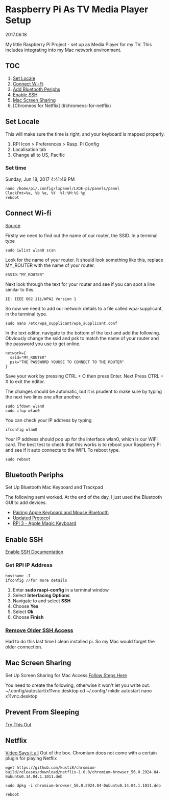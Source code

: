 # Raspberry Pi As TV Media Player Setup

2017.06.18

My little Raspberry Pi Project - set up as Media Player for my TV. This includes integrating into my Mac network environment.

## TOC
1. [Set Locale](#set-lacale)
2. [Connect Wi-Fi](#connect-wi-fi)
3. [Add Bluetooth Periphs](#bluetooth-periphs)
4. [Enable SSH](#enable-ssh)
5. [Mac Screen Sharing](#mac-screen-sharing)
6. [Chromeos for Netflix] (#chromeos-for-netflix)


## Set Locale

This will make sure the time is right, and your keyboard is mapped properly.

1. RPI Icon > Preferences > Rasp. Pi Config
2. Localisation tab
3. Change all to US, Pacific

### Set time
Sunday, Jun 18, 2017 4:41:49 PM

    nano /home/pi/.config/lxpanel/LXDE-pi/panels/panel
    ClockFmt=%a, %b %e, %Y  %l:%M:%S %p
    reboot

## Connect Wi-fi

[Source](https://www.element14.com/community/community/raspberry-pi/raspberrypi_projects/blog/2016/03/11/a-more-powerful-plex-media-server-using-raspberry-pi-3)

Firstly we need to find out the name of our router, the SSID.
In a terminal type

    sudo iwlist wlan0 scan  

Look for the name of your router. It should look something like this, replace MY_ROUTER with the name of your router.

    ESSID:"MY_ROUTER"  

Next look through the text for your router and see if you can spot a line similar to this.

    IE: IEEE 802.11i/WPA2 Version 1  

So now we need to add our network details to a file called wpa-supplicant, in the terminal type.

    sudo nano /etc/wpa_supplicant/wpa_supplicant.conf  

In the text editor, navigate to the bottom of the text and add the following. Obviously change the ssid and psk to match the name of your router and the password you use to get online.

    network={  
      ssid="MY_ROUTER"  
      psk="THE PASSWORD YOUUSE TO CONNECT TO THE ROUTER"  
    }  

Save your work by pressing CTRL + O then press Enter. Next Press CTRL + X to exit the editor.

The changes should be automatic, but it is prudent to make sure by typing the next two lines one after another.

    sudo ifdown wlan0  
    sudo ifup wlan0  

You can check your IP address by typing

    ifconfig wlan0  

Your IP address should pop up for the interface wlan0, which is our WIFI card.
The best test to check that this works is to reboot your Raspberry Pi and see if it auto connects to the WIFI. To reboot type.

    sudo reboot  

## Bluetooth Periphs
Set Up Bluetooth Mac Keyboard and Trackpad

The following semi worked. At the end of the day, I just used the Bluetooth GUI to add devices.

* [Pairing Apple Keyboard and Mouse Bluetooth](http://www.adeepbite.com/apple-bluetooth-wireless-keyboard-trackpad-raspberry-pi/)
* [Updated Protocol](https://www.raspberrypi.org/forums/viewtopic.php?f=28&t=133961)
* [RPi 3 - Apple Magic Keyboard
](https://www.raspberrypi.org/forums/viewtopic.php?f=28&t=138578)



## Enable SSH
[Enable SSH Documentation](https://www.raspberrypi.org/documentation/remote-access/ssh/)

### Get RPI IP Address
    hostname -I
    ifconfig //for more details


1. Enter <b>sudo raspi-config</b> in a terminal window
2. Select <b>Interfacing Options</b>
3. Navigate to and select <b>SSH</b>
4. Choose <b>Yes</b>
5. Select <b>Ok</b>
6. Choose <b>Finish</b>

### [Remove Older SSH Access](https://www.godaddy.com/help/ssh-login-warning-remote-host-identification-has-changed-12161)
Had to do this last time I clean installed pi. So my Mac would forget the older connection.


## Mac Screen Sharing
Set Up Screen Sharing for Mac Access
[Follow Steps Here](https://stackoverflow.com/questions/32361132/screen-sharing-between-raspberry-pi-and-mac-osx)

You need to create the following, otherwise it won't let you write out. ~/.config/autostart/x11vnc.desktop
    cd ~/.config/
    mkdir autostart
    nano x11vnc.desktop


## Prevent From Sleeping
[Try This Out](https://www.bitpi.co/2015/02/14/prevent-raspberry-pi-from-sleeping/)

## Netflix
[Video Says it all](https://www.youtube.com/watch?v=gAL3v5uNH2E)
Out of the box. Chromium does not come with a certain plugin for playing Netflix

    wget https://github.com/kusti8/chromium-build/releases/download/netflix-1.0.0/chromium-browser_56.0.2924.84-0ubuntu0.14.04.1.1011.deb

    sudo dpkg -i chromium-browser_56.0.2924.84-0ubuntu0.14.04.1.1011.deb

    reboot








